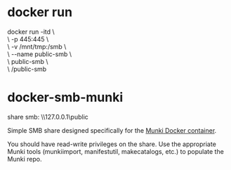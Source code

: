 # docker run
docker run -itd \ \
\     -p 445:445 \ \
\     -v /mnt/tmp:/smb \ \
\     --name public-smb \ \
\     public-smb \ \
\     /public-smb

# docker-smb-munki
share smb: \\\127.0.0.1\public

Simple SMB share designed specifically for the [Munki Docker container](https://github.com/nmcspadden/docker-munki).


You should have read-write privileges on the share.  Use the appropriate Munki tools (munkiimport, manifestutil, makecatalogs, etc.) to populate the Munki repo.
